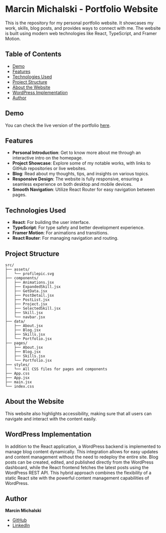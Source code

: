 # Marcin Michalski - Portfolio Website

This is the repository for my personal portfolio website. It showcases my work, skills, blog posts, and provides ways to connect with me. The website is built using modern web technologies like React, TypeScript, and Framer Motion.

## Table of Contents
- [Demo](#demo)
- [Features](#features)
- [Technologies Used](#technologies-used)
- [Project Structure](#project-structure)
- [About the Website](#about-the-website)
- [WordPress Implementation](#wordpress-implementation)
- [Author](#author)

## Demo
You can check the live version of the portfolio [here](https://michalski.pro).

## Features
- **Personal Introduction**: Get to know more about me through an interactive intro on the homepage.
- **Project Showcase**: Explore some of my notable works, with links to GitHub repositories or live websites.
- **Blog**: Read about my thoughts, tips, and insights on various topics.
- **Responsive Design**: The website is fully responsive, ensuring a seamless experience on both desktop and mobile devices.
- **Smooth Navigation**: Utilize React Router for easy navigation between pages.

## Technologies Used
- **React**: For building the user interface.
- **TypeScript**: For type safety and better development experience.
- **Framer Motion**: For animations and transitions.
- **React Router**: For managing navigation and routing.

## Project Structure
```
src/
├── assets/
│   └── profilepic.svg
├── components/
│   ├── Animations.jsx
│   ├── ExpandedSkill.jsx
│   ├── GetData.jsx
│   ├── PostDetail.jsx
│   ├── PostList.jsx
│   ├── Project.jsx
│   ├── SelectedSkill.jsx
│   ├── Skill.jsx
│   └── navbar.jsx
├── data/
│   ├── About.jsx
│   ├── Blog.jsx
│   ├── Skills.jsx
│   └── Portfolio.jsx
├── pages/
│   ├── About.jsx
│   ├── Blog.jsx
│   ├── Skills.jsx
│   └── Portfolio.jsx
├── styles/
│   └── All CSS files for pages and components
├── App.css
├── App.jsx
├── main.jsx
└── index.css
```

## About the Website
This website also highlights accessibility, making sure that all users can navigate and interact with the content easily.

## WordPress Implementation
In addition to the React application, a WordPress backend is implemented to manage blog content dynamically. This integration allows for easy updates and content management without the need to redeploy the entire site. Blog posts can be created, edited, and published directly from the WordPress dashboard, while the React frontend fetches the latest posts using the WordPress REST API. This hybrid approach combines the flexibility of a static React site with the powerful content management capabilities of WordPress.

## Author
**Marcin Michalski**  
- [GitHub](https://www.github.com/michalski-marcin)  
- [LinkedIn](https://www.linkedin.com/in/michalski-marcin)
